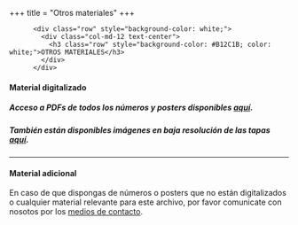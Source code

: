 +++
title = "Otros materiales"
+++

          <div class="row" style="background-color: white;">
            <div class="col-md-12 text-center">
              <h3 class="row" style="background-color: #B12C1B; color: white;">OTROS MATERIALES</h3>
            </div>
          </div>

#### Material digitalizado

##### Acceso a PDFs de todos los números y posters disponibles <a href="http://files.revistapelo.com.ar/pdf/">aquí</a>.

##### También están disponibles imágenes en baja resolución de las tapas <a href="http://files.revistapelo.com.ar/tapa/">aquí</a>.

---

#### Material adicional
En caso de que dispongas de números o posters que no están digitalizados o cualquier material relevante para este archivo, por favor comunicate con nosotos por los [medios de contacto](/acerca/contacto/).
